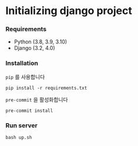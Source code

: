 # Initializing django project

### Requirements
- Python (3.8, 3.9, 3.10)
- Django (3.2, 4.0)

### Installation
``pip`` 를 사용합니다

```text
pip install -r requirements.txt
```
``pre-commit`` 을 활성화합니다
```text
pre-commit install
```

### Run server
```text
bash up.sh
```
